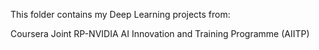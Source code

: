 This folder contains my Deep Learning projects from:

Coursera 
Joint RP-NVIDIA AI Innovation and Training Programme (AIITP)
